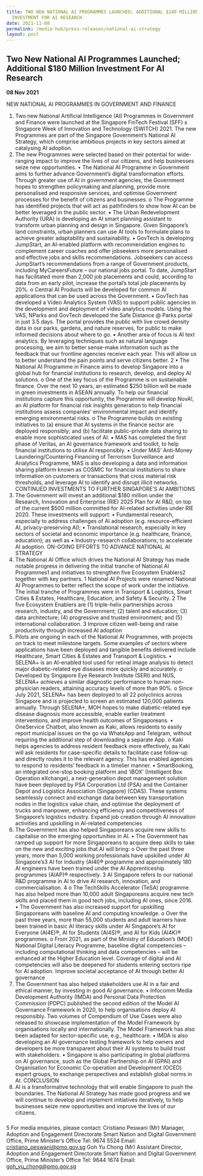 ```yaml
---
title: TWO NEW NATIONAL AI PROGRAMMES LAUNCHED; ADDITIONAL $180 MILLION
  INVESTMENT FOR AI RESEARCH
date: 2021-11-08
permalink: /media-hub/press-releases/national-ai-strategy
layout: post
---
```

## Two New National AI Programmes Launched; Additional $180 Million Investment For AI Research

**08 Nov 2021**

NEW NATIONAL AI PROGRAMMES IN GOVERNMENT AND FINANCE
1. Two new National Artificial Intelligence (AI) Programmes in Government and Finance were launched at the Singapore FinTech Festival (SFF) x Singapore Week of Innovation and Technology (SWITCH) 2021. The new Programmes are part of the Singapore Government’s National AI Strategy, which comprise ambitious projects in key sectors aimed at catalysing AI adoption.
2. The new Programmes were selected based on their potential for wide-ranging impact to improve the lives of our citizens, and help businesses seize new opportunities.
• The National AI Programme in Government aims to further advance Government’s digital transformation efforts. Through greater use of AI in government agencies, the Government hopes to strengthen policymaking and planning, provide more personalised and responsive services, and optimise Government processes for the benefit of citizens and businesses.
o The Programme has identified projects that will act as pathfinders to show how AI can be better leveraged in the public sector.
▪ The Urban Redevelopment Authority (URA) is developing an AI smart planning assistant to transform urban planning and design in Singapore. Given Singapore’s land constraints, urban planners can use AI tools to formulate plans to achieve greater adaptability and sustainability.
▪ GovTech is developing JumpStart, an AI-enabled platform with recommendation engines to complement career coaches and offer jobseekers more personalised and effective jobs and skills recommendations. Jobseekers can access JumpStart’s recommendations from a range of Government products, including MyCareersFuture – our national jobs portal. To date, JumpStart has facilitated more than 2,000 job placements and could, according to data from an early pilot, increase the portal’s total job placements by 20%.
o Central AI Products will be developed for common AI applications that can be used across the Government.
▪ GovTech has developed a Video Analytics System (VAS) to support public agencies in the development and deployment of video analytics models. Using the VAS, NParks and GovTech developed the Safe Distance @ Parks portal in just 3.5 days. The portal provides the public with live crowd density data in our parks, gardens, and nature reserves, for public to make informed decisions about where to go.
▪ Another area of focus is AI text analytics. By leveraging techniques such as natural language processing, we aim to better sense-make information such as the feedback that our frontline agencies receive each year. This will allow us to better understand the pain points and serve citizens better.
2
• The National AI Programme in Finance aims to develop Singapore into a global hub for financial institutions to research, develop, and deploy AI solutions.
o One of the key focus of the Programme is on sustainable finance. Over the next 10 years, an estimated $250 billion will be made in green investments in ASEAN annually. To help our financial institutions capture this opportunity, the Programme will develop NovA!, an AI platform for financial risk insights generation to help financial institutions assess companies’ environmental impact and identify emerging environmental risks.
o The Programme builds on existing initiatives to (a) ensure that AI systems in the finance sector are deployed responsibly; and (b) facilitate public-private data sharing to enable more sophisticated uses of AI.
▪ MAS has completed the first phase of Veritas, an AI governance framework and toolkit, to help financial institutions to utilise AI responsibly.
▪ Under MAS’ Anti-Money Laundering/Countering Financing of Terrorism Surveillance and Analytics Programme, MAS is also developing a data and information sharing platform known as COSMIC for financial institutions to share information on customers or transactions that cross material risk thresholds, and leverage AI to identify and disrupt illicit networks.
CONTINUED INVESTMENTS TO FURTHER SINGAPORE’S AI AMBITIONS
3. The Government will invest an additional $180 million under the Research, Innovation and Enterprise (RIE) 2025 Plan for AI R&D, on top of the current $500 million committed for AI-related activities under RIE 2020. These investments will support:
• Fundamental research, especially to address challenges of AI adoption (e.g. resource-efficient AI, privacy-preserving AI);
• Translational research, especially in key sectors of societal and economic importance (e.g. healthcare, finance, education); as well as
• Industry-research collaborations, to accelerate AI adoption.
ON-GOING EFFORTS TO ADVANCE NATIONAL AI STRATEGY
4. The National AI Office which drives the National AI Strategy has made notable progress in delivering the initial tranche of National AI Programmes1 and initiatives to strengthen five Ecosystem Enablers2 together with key partners.
1 National AI Projects were renamed National AI Programmes to better reflect the scope of work under the initiative. The initial tranche of Programmes were in Transport & Logistics, Smart Cities & Estates, Healthcare, Education, and Safety & Security.
2 The five Ecosystem Enablers are (1) triple-helix partnerships across research, industry, and the Government; (2) talent and education; (3) data architecture; (4) progressive and trusted environment; and (5) international collaboration.
3
Improve citizen well-being and raise productivity through increased AI adoption
5. Pilots are ongoing in each of the National AI Programmes, with projects on track to meet milestone targets. Some examples of sectors where applications have been deployed and tangible benefits delivered include Healthcare, Smart Cities & Estates and Transport & Logistics.
• SELENA+ is an AI-enabled tool used for retinal image analysis to detect major diabetic-related eye diseases more quickly and accurately.
o Developed by Singapore Eye Research Institute (SERI) and NUS, SELENA+ achieves a similar diagnostic performance to human non-physician readers, attaining accuracy levels of more than 90%.
o Since July 2021, SELENA+ has been deployed to all 22 polyclinics across Singapore and is projected to screen an estimated 120,000 patients annually. Through SELENA+, MOH hopes to make diabetic-related eye disease diagnosis more accessible, enable earlier treatment interventions, and improve health outcomes of Singaporeans.
• OneService Chatbot, also known as Kaki, allows residents to easily report municipal issues on the go via WhatsApp and Telegram, without requiring the additional step of downloading a separate App.
o Kaki helps agencies to address resident feedback more effectively, as Kaki will ask residents for case-specific details to facilitate case follow-up and directly routes it to the relevant agency. This has enabled agencies to respond to residents’ feedback in a timelier manner.
• SmartBooking, an integrated one-stop booking platform and ‘iBOX’ (Intelligent Box Operation eXchange), a next-generation depot management solution have been deployed by PSA Corporation Ltd (PSA) and the Container Depot and Logistics Association (Singapore) (CDAS). These systems seamlessly connect and exchange data between key transportation nodes in the logistics value chain, and optimise the deployment of trucks and manpower, enhancing efficiency and competitiveness of Singapore’s logistics industry.
Expand job creation through AI innovation activities and upskilling in AI-related competencies
6. The Government has also helped Singaporeans acquire new skills to capitalise on the emerging opportunities in AI.
• The Government has ramped up support for more Singaporeans to acquire deep skills to take on the new and exciting jobs that AI will bring:
o Over the past three years, more than 5,000 working professionals have upskilled under AI Singapore’s3 AI for Industry (AI4I)® programme and approximately 180 AI engineers have been trained under the AI Apprenticeship programmes (AIAP)® respectively.
3 AI Singapore refers to our national R&D programme in AI to drive AI research, innovation, and commercialisation.
4
o The TechSkills Accelerator (TeSA) programme has also helped more than 10,000 adult Singaporeans acquire new tech skills and placed them in good tech jobs, including AI ones, since 2016.
• The Government has also increased support for upskilling Singaporeans with baseline AI and computing knowledge.
o Over the past three years, more than 55,000 students and adult learners have been trained in basic AI literacy skills under AI Singapore’s AI for Everyone (AI4E)®, AI for Students (AI4S)®, and AI for Kids (AI4K)® programmes.
o From 2021, as part of the Ministry of Education’s (MOE) National Digital Literacy Programme, baseline digital competencies – including computational thinking and data competencies – will be enhanced at the Higher Education level. Coverage of digital and AI competencies will also be deepened for students entering sectors ripe for AI adoption.
Improve societal acceptance of AI through better AI governance
7. The Government has also helped stakeholders use AI in a fair and ethical manner, by investing in good AI governance.
• Infocomm Media Development Authority (IMDA) and Personal Data Protection Commission (PDPC) published the second edition of the Model AI Governance Framework in 2020, to help organisations deploy AI responsibly. Two volumes of Compendium of Use Cases were also released to showcase implementation of the Model Framework by organisations locally and internationally. The Model Framework has also been adapted for sector-specific use, e.g., healthcare.
• IMDA is also developing an AI governance testing framework to help owners and developers be more transparent about their AI systems to build trust with stakeholders.
• Singapore is also participating in global platforms on AI governance, such as the Global Partnership on AI (GPAI) and Organisation for Economic Co-operation and Development (OCED) expert groups, to exchange perspectives and establish global norms in AI.
CONCLUSION
8. AI is a transformative technology that will enable Singapore to push the boundaries. The National AI Strategy has made good progress and we will continue to develop and implement initiatives iteratively, to help businesses seize new opportunities and improve the lives of our citizens.
#####
5
For media enquiries, please contact:
Cristiano Peswani (Mr) Manager, Adoption and Engagement Directorate Smart Nation and Digital Government Office, Prime Minister’s Office Tel: 9674 5524 Email: cristiano_peswani@pmo.gov.sg
Goh Yu Chong (Mr) Assistant Director, Adoption and Engagement Directorate Smart Nation and Digital Government Office, Prime Minister’s Office Tel: 9644 1674 Email: goh_yu_chong@pmo.gov.sg
